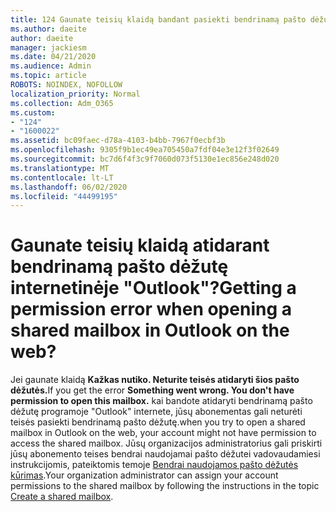 ```yaml
---
title: 124 Gaunate teisių klaidą bandant pasiekti bendrinamą pašto dėžutę OWA?
ms.author: daeite
author: daeite
manager: jackiesm
ms.date: 04/21/2020
ms.audience: Admin
ms.topic: article
ROBOTS: NOINDEX, NOFOLLOW
localization_priority: Normal
ms.collection: Adm_O365
ms.custom:
- "124"
- "1600022"
ms.assetid: bc09faec-d78a-4103-b4bb-7967f0ecbf3b
ms.openlocfilehash: 9305f9b1ec49ea705450a7fdf04e3e12f3f02649
ms.sourcegitcommit: bc7d6f4f3c9f7060d073f5130e1ec856e248d020
ms.translationtype: MT
ms.contentlocale: lt-LT
ms.lasthandoff: 06/02/2020
ms.locfileid: "44499195"
---
```

# <a name="getting-a-permission-error-when-opening-a-shared-mailbox-in-outlook-on-the-web"></a><span data-ttu-id="f0a2f-102">Gaunate teisių klaidą atidarant bendrinamą pašto dėžutę internetinėje "Outlook"?</span><span class="sxs-lookup"><span data-stu-id="f0a2f-102">Getting a permission error when opening a shared mailbox in Outlook on the web?</span></span>

<span data-ttu-id="f0a2f-103">Jei gaunate klaidą **Kažkas nutiko. Neturite teisės atidaryti šios pašto dėžutės.**</span><span class="sxs-lookup"><span data-stu-id="f0a2f-103">If you get the error **Something went wrong. You don't have permission to open this mailbox.**</span></span> <span data-ttu-id="f0a2f-104">kai bandote atidaryti bendrinamą pašto dėžutę programoje "Outlook" internete, jūsų abonementas gali neturėti teisės pasiekti bendrinamą pašto dėžutę.</span><span class="sxs-lookup"><span data-stu-id="f0a2f-104">when you try to open a shared mailbox in Outlook on the web, your account might not have permission to access the shared mailbox.</span></span> <span data-ttu-id="f0a2f-105">Jūsų organizacijos administratorius gali priskirti jūsų abonemento teises bendrai naudojamai pašto dėžutei vadovaudamiesi instrukcijomis, pateiktomis temoje [Bendrai naudojamos pašto dėžutės kūrimas](https://docs.microsoft.com/microsoft-365/admin/email/create-a-shared-mailbox).</span><span class="sxs-lookup"><span data-stu-id="f0a2f-105">Your organization administrator can assign your account permissions to the shared mailbox by following the instructions in the topic [Create a shared mailbox](https://docs.microsoft.com/microsoft-365/admin/email/create-a-shared-mailbox).</span></span>
  